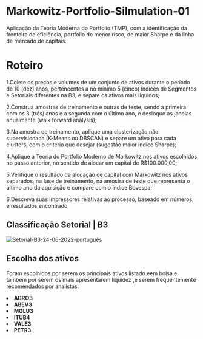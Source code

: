 # Markowitz-Portfolio-Silmulation-01
Aplicação da Teoria Moderna do Portfolio (TMP), com a identificação da fronteira de eficiência, portfolio de menor risco, de maior Sharpe e da linha de mercado de capitais.

# Roteiro

 1.Colete os preços e volumes de um conjunto de ativos durante o período de 10 (dez) anos, pertencentes a no mínimo 5 (cinco) Índices de Segmentos e Setoriais diferentes na B3, e separe os ativos mais líquidos;

2.Construa amostras de treinamento e outras de teste, sendo a primeira com os 3 (três) anos e a segunda com o último ano, e desloque as janelas anualmente (walk forward analysis);

3.Na amostra de treinamento, aplique uma clusterização não supervisionada (K-Means ou DBSCAN) e separe um ativo para cada clusters, com o critério que desejar (sugestão maior índice Sharpe);

4.Aplique a Teoria do Portfolio Moderno de Markowitz nos ativos escolhidos no passo anterior, no sentido de alocar um capital de R$100.000,00;

5.Verifique o resultado da alocação de capital com Markowitz nos ativos separados, na fase de treinamento, na amostra de teste que representa o último ano da aquisição e compare com o índice Bovespa;

6.Descreva suas impressores relativas ao processo, baseado em números, e resultados encontrado

## Classificação Setorial | B3

![Setorial-B3-24-06-2022-_português_](https://user-images.githubusercontent.com/70406366/181828809-89799192-d632-4edb-9970-57c5034dc88e.png)

## Escolha dos ativos

Foram escolhidos por serem os principais ativos listado eem bolsa e também por serem os mais apresentarem liquidez ,e serem frequentemente recomendados por analistas:

  <li> <b>     AGRO3            </b> </li>
  <li> <b>     ABEV3            </b> </li>
  <li> <b>     MGLU3            </b> </li>
  <li> <b>     ITUB4            </b> </li>
  <li> <b>     VALE3            </b> </li>
  <li> <b>     PETR3            </b> </li>
